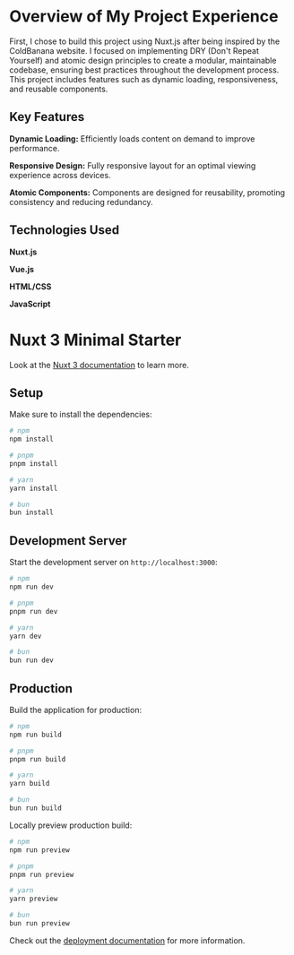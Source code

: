 # Overview of My Project Experience

First, I chose to build this project using Nuxt.js after being inspired by the ColdBanana website. I focused on implementing DRY (Don't Repeat Yourself) and atomic design principles to create a modular, maintainable codebase, ensuring best practices throughout the development process. This project includes features such as dynamic loading, responsiveness, and reusable components.

## Key Features

**Dynamic Loading:** Efficiently loads content on demand to improve performance.

**Responsive Design:** Fully responsive layout for an optimal viewing experience across devices.

**Atomic Components:** Components are designed for reusability, promoting consistency and reducing redundancy.


## Technologies Used

**Nuxt.js** 

**Vue.js** 

**HTML/CSS**

**JavaScript**


# Nuxt 3 Minimal Starter

Look at the [Nuxt 3 documentation](https://nuxt.com/docs/getting-started/introduction) to learn more.

## Setup

Make sure to install the dependencies:

```bash
# npm
npm install

# pnpm
pnpm install

# yarn
yarn install

# bun
bun install
```

## Development Server

Start the development server on `http://localhost:3000`:

```bash
# npm
npm run dev

# pnpm
pnpm run dev

# yarn
yarn dev

# bun
bun run dev
```

## Production

Build the application for production:

```bash
# npm
npm run build

# pnpm
pnpm run build

# yarn
yarn build

# bun
bun run build
```

Locally preview production build:

```bash
# npm
npm run preview

# pnpm
pnpm run preview

# yarn
yarn preview

# bun
bun run preview
```

Check out the [deployment documentation](https://nuxt.com/docs/getting-started/deployment) for more information.
